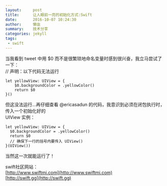 ```yaml
---
layout:     post
title:      让人眼前一亮的初始化方式:Swift
date:       2016-10-07 10:24:30
author:     懒虫
summary:    技术分享
categories: jekyll
tags:
 - swift
---
```


当我看到 tweet 中用 $0 而不是很繁琐地命名变量时感到很兴奋，我立马尝试了一下：  
// 声明：以下代码无法运行
```
let yellowView: UIView = {  
    $0.backgroundColor = .yellowColor()  
    return $0  
}()
```

但这没法运行…再仔细查看 @ericasadun 的代码，我意识到必须在闭包执行时，传入一个初始化好的  
UIView 实例：      

```
let yellowView: UIView = {  
  $0.backgroundColor = .yellowColor()  
  return $0  
  // 确保下一行的括号内要传入 UIView()  
}(UIView())    
```    
当然这一次就能运行了！    

swift社区网站：  
    [http://www.swiftmi.com](http://www.swiftmi.com)  
    [http://swift.gg](http://swift.gg)  
